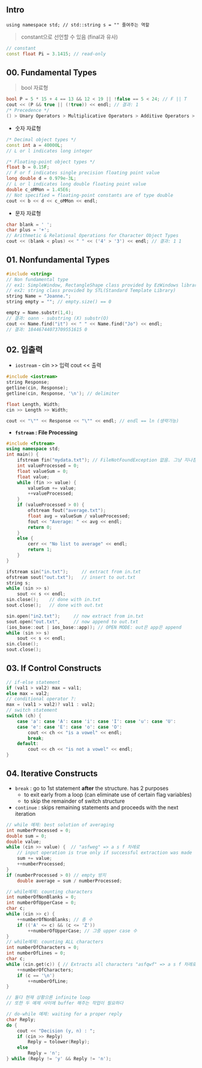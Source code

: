 ## Intro

```
using namespace std; // std::string s = "" 줄여주는 역할
```

> constant으로 선언할 수 있음 (final과 유사)

```c++
// constant
const float Pi = 3.1415; // read-only
```

 

## 00. Fundamental Types

> bool 자료형

```c++
bool P = 5 * 15 + 4 == 13 && 12 < 19 || !false == 5 < 24; // F || T
cout << (P && true || (!true)) << endl; // 결과: 1
/* Precedence */
() > Unary Operators > Multiplicative Operators > Additive Operators > Relational Ordering > Relational Equality > && > || > Assignment
```

- 숫자 자료형

```c++
/* Decimal object types */
const int a = 40000L; 
// L or l indicates long integer

/* Floating-point object types */
float b = 0.15F; 
// F or f indicates single precision floating point value
long double d = 0.979e-3L; 
// L or l indicates long double floating point value
double c_oMMon = 1.45E6; 
// Not specified = floating-point constants are of type double
cout << b << d << c_oMMon << endl;

```

- 문자 자료형

```c++
char blank = ' ';
char plus = '+';
// Arithmetic & Relational Operations for Character Object Types
cout << (blank < plus) << " " << ('4' > '3') << endl; // 결과: 1 1
```



## 01. Nonfundamental Types

```c++
#include <string>
// Non fundamental type
// ex1: SimpleWindow, RectangleShape class provided by EzWindows library
// ex2: string class provided by STL(Standard Template Library)
string Name = "Joanne.";
string empty = ""; // empty.size() == 0

empty = Name.substr(1,4); 
// 결과: oann - substring (X) substr(O)
cout << Name.find("it") << " " << Name.find("Jo") << endl; 
// 결과: 18446744073709551615 0
```



## 02. 입출력

- `iostream`  - cin >> 입력 cout << 출력

```c++
#include <iostream>
string Response;
getline(cin, Response); 
getline(cin, Response, '\n'); // delimiter

float Length, Width;
cin >> Length >> Width;
```

```c++
cout << "\"" << Response << "\"" << endl; // endl == ln (생략가능)
```

- **`fstream` : File Processing** 

```c++
#include <fstream>
using namespace std;
int main() {
    ifstream fin("mydata.txt"); // FileNotFoundException 없음. 그냥 지나침
    int valueProcessed = 0;
    float valueSum = 0;
    float value;
    while (fin >> value) {
        valueSum += value;
        ++valueProcessed;
    }
    if (valueProcessed > 0) {
        ofstream fout("average.txt");
        float avg = valueSum / valueProcessed;
        fout << "Average: " << avg << endl;
        return 0;
    }
    else {
        cerr << "No list to average" << endl;
        return 1;
    }
}
```

```c++
ifstream sin("in.txt");     // extract from in.txt
ofstream sout("out.txt");   // insert to out.txt
string s;
while (sin >> s)
    sout << s << endl;
sin.close();    // done with in.txt
sout.close();   // done with out.txt

sin.open("in2.txt");     // now extract from in.txt
sout.open("out.txt",     // now append to out.txt
(ios_base::out | ios_base::app)); // OPEN MODE: out은 app은 append
while (sin >> s)
    sout << s << endl;
sin.close();
sout.close();
```



## 03. If Control Constructs

```c++
// if-else statement
if (val1 > val2) max = val1;
else max = val2;
// conditional operator ?:
max = (val1 > val2)? val1 : val2;
// switch statement
switch (ch) {
    case 'a': case 'A': case 'i': case 'I': case 'u': case 'U':
    case 'e': case 'E': case 'o': case 'O':
        cout << ch << "is a vowel" << endl;
        break;
    default:
        cout << ch << "is not a vowel" << endl;
}
```



## 04. Iterative Constructs

- `break` : go to 1st statement **after** the structure. has 2 purposes
  - to exit early from a loop (can eliminate use of certain flag variables)
  - to skip the remainder of switch structure
- `continue` : skips remaining statements and proceeds with the next iteration

```c++
// while 예제: best solution of averaging
int numberProcessed = 0;
double sum = 0;
double value;
while (cin >> value) {  // "asfweg" => a s f 차례로
    // input operation is true only if successful extraction was made
    sum += value;
    ++numberProcessed;
}
if (numberProcessed > 0) // empty 방지
    double average = sum / numberProcessed;
```

```c++
// while예제: counting characters
int numberOfNonBlanks = 0;
int numberOfUpperCase = 0;
char c;
while (cin >> c) {
    ++numberOfNonBlanks; // 총 수
    if (('A' <= c) && (c <= 'Z'))
        ++numberOfUpperCase; // 그중 upper case 수
}
// while예제: counting ALL characters
int numberOfCharacters = 0;
int numberOfLines = 0;
char c;
while (cin.get(c)) { // Extracts all characters "asfqwf" => a s f 차례로
    ++numberOfCharacters;
    if (c == '\n')
        ++numberOfLine;
}

// 둘다 현재 상황으론 infinite loop
// 또한 두 예제 사이에 buffer 해주는 작업이 필요하다
```

```c++
// do-while 예제: waiting for a proper reply
char Reply;
do {
    cout << "Decision (y, n) : ";
    if (cin >> Reply)
        Reply = tolower(Reply);
    else
        Reply = 'n';
} while (Reply != 'y' && Reply != 'n');
```

